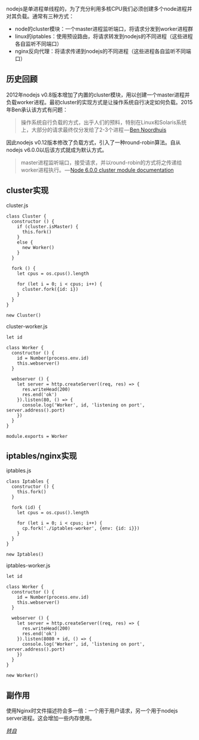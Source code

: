 nodejs是单进程单线程的，为了充分利用多核CPU我们必须创建多个node进程并对其负载。通常有三种方式：

- node的cluster模块：一个master进程监听端口，将请求分发到worker进程群
- linux的iptables：使用预设路由，将请求转发到nodejs的不同进程（这些进程各自监听不同端口）
- nginx反向代理：将请求传递到nodejs的不同进程（这些进程各自监听不同端口）


## 历史回顾

2012年nodejs v0.8版本增加了内置的cluster模块，用以创建一个master进程并负载worker进程。最初cluster的实现方式是让操作系统自行决定如何负载。2015年Ben承认该方式有问题：

> 操作系统自行负载的方式，出乎人们的预料，特别在Linux和Solaris系统上，大部分的请求最终仅分发给了2-3个进程 — [Ben Noordhuis](https://strongloop.com/strongblog/whats-new-in-node-js-v0-12-cluster-round-robin-load-balancing/)


因此nodejs v0.12版本修改了负载方式，引入了一种round-robin算法。自从nodejs v6.0.0以后该方式就成为默认方式。

> master进程监听端口，接受请求，并以round-robin的方式将之传递给worker进程执行。 — [Node 6.0.0 cluster module documentation](https://nodejs.org/api/cluster.html#cluster_how_it_works)




## cluster实现

cluster.js

	class Cluster {
	  constructor () {
	    if (cluster.isMaster) {
	      this.fork()
	    }
	    else {
	      new Worker()
	    }
	  }
	
	  fork () {
	    let cpus = os.cpus().length
	
	    for (let i = 0; i < cpus; i++) {
	      cluster.fork({id: i})
	    }
	  }
	}
	
	new Cluster()



cluster-worker.js

	let id
	
	class Worker {
	  constructor () {
	    id = Number(process.env.id)
	    this.webserver()
	  }
	  
	  webserver () {
	    let server = http.createServer((req, res) => {
	      res.writeHead(200)
	      res.end('ok')
	    }).listen(80, () => {
	      console.log('Worker', id, 'listening on port', server.address().port)
	    })
	  }
	}
	
	module.exports = Worker



## iptables/nginx实现

iptables.js
	
	class Iptables {
	  constructor () {
	    this.fork()
	  }
	
	  fork (id) {
	    let cpus = os.cpus().length
	
	    for (let i = 0; i < cpus; i++) {
	      cp.fork('./iptables-worker', {env: {id: i}})
	    }
	  }
	}
	
	new Iptables()



iptables-worker.js

	let id
	
	class Worker {
	  constructor () {
	    id = Number(process.env.id)
	    this.webserver()
	  }
	
	  webserver () {
	    let server = http.createServer((req, res) => {
	      res.writeHead(200)
	      res.end('ok')
	    }).listen(8080 + id, () => {
	      console.log('Worker', id, 'listening on port', server.address().port)
	    })
	  }
	}
	
	new Worker()



## 副作用

使用Nginx时文件描述符会多一倍：一个用于用户请求，另一个用于nodejs server进程。这会增加一些内存使用。


*[转自](https://medium.com/@fermads/node-js-process-load-balancing-comparing-cluster-iptables-and-nginx-6746aaf38272)*